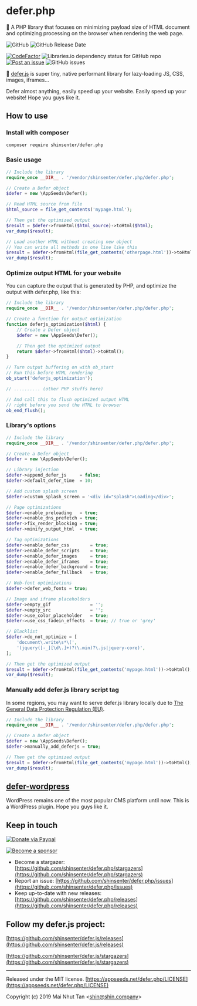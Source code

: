 # defer.php

🚀 A PHP library that focuses on minimizing payload size of HTML document and optimizing processing on the browser when rendering the web page.

![GitHub](https://img.shields.io/github/license/shinsenter/defer.php.svg)
![GitHub Release Date](https://img.shields.io/github/release-date/shinsenter/defer.php.svg)

[![CodeFactor](https://www.codefactor.io/repository/github/shinsenter/defer.php/badge)](https://www.codefactor.io/repository/github/shinsenter/defer.php)
![Libraries.io dependency status for GitHub repo](https://img.shields.io/librariesio/github/shinsenter/defer.php.svg)
[![Post an issue](https://img.shields.io/badge/contributions-welcome-brightgreen.svg?style=flat)](https://github.com/shinsenter/defer.php/issues)
![GitHub issues](https://img.shields.io/github/issues-raw/shinsenter/defer.php.svg)



🔌 [defer.js](https://github.com/shinsenter/defer.js) is super tiny, native performant library for lazy-loading JS, CSS, images, iframes...

Defer almost anything, easily speed up your website. Easily speed up your website! Hope you guys like it.



## How to use



### Install with composer

```bash
composer require shinsenter/defer.php
```



### Basic usage

```php
// Include the library
require_once __DIR__ . '/vendor/shinsenter/defer.php/defer.php';

// Create a Defer object
$defer = new \AppSeeds\Defer();

// Read HTML source from file
$html_source = file_get_contents('mypage.html');

// Then get the optimized output
$result = $defer->fromHtml($html_source)->toHtml($html);
var_dump($result);

// Load another HTML without creating new object
// You can write all methods in one line like this
$result = $defer->fromHtml(file_get_contents('otherpage.html'))->toHtml();
var_dump($result);
```



### Optimize output HTML for your website

You can capture the output that is generated by PHP, and optimize the output with defer.php, like this:

```php
// Include the library
require_once __DIR__ . '/vendor/shinsenter/defer.php/defer.php';

// Create a function for output optimization
function deferjs_optimization($html) {
    // Create a Defer object
    $defer = new \AppSeeds\Defer();

    // Then get the optimized output
    return $defer->fromHtml($html)->toHtml();
}

// Turn output buffering on with ob_start
// Run this before HTML rendering
ob_start('deferjs_optimization');

// .......... (other PHP stuffs here)

// And call this to flush optimized output HTML
// right before you send the HTML to browser
ob_end_flush();
```



### Library's options

```php
// Include the library
require_once __DIR__ . '/vendor/shinsenter/defer.php/defer.php';

// Create a Defer object
$defer = new \AppSeeds\Defer();

// Library injection
$defer->append_defer_js     = false;
$defer->default_defer_time  = 10;

// Add custom splash screen
$defer->custom_splash_screen = '<div id="splash">Loading</div>';

// Page optimizations
$defer->enable_preloading   = true;
$defer->enable_dns_prefetch = true;
$defer->fix_render_blocking = true;
$defer->minify_output_html  = true;

// Tag optimizations
$defer->enable_defer_css        = true;
$defer->enable_defer_scripts    = true;
$defer->enable_defer_images     = true;
$defer->enable_defer_iframes    = true;
$defer->enable_defer_background = true;
$defer->enable_defer_fallback   = true;

// Web-font optimizations
$defer->defer_web_fonts = true;

// Image and iframe placeholders
$defer->empty_gif               = '';
$defer->empty_src               = '';
$defer->use_color_placeholder   = true;
$defer->use_css_fadein_effects  = true; // true or 'grey'

// Blacklist
$defer->do_not_optimize = [
    'document\.write\s*\(',
    '(jquery([-_][\d\.]+)?(\.min)?\.js|jquery-core)',
];

// Then get the optimized output
$result = $defer->fromHtml(file_get_contents('mypage.html'))->toHtml();
var_dump($result);
```



### Manually add defer.js library script tag

In some regions, you may want to serve defer.js library locally due to [The General Data Protection Regulation (EU)](https://en.wikipedia.org/wiki/General_Data_Protection_Regulation).

```php
// Include the library
require_once __DIR__ . '/vendor/shinsenter/defer.php/defer.php';

// Create a Defer object
$defer = new \AppSeeds\Defer();
$defer->manually_add_deferjs = true;

// Then get the optimized output
$result = $defer->fromHtml(file_get_contents('mypage.html'))->toHtml();
var_dump($result);
```



## [defer-wordpress](https://github.com/shinsenter/defer-wordpress/releases)

WordPress remains one of the most popular CMS platform until now. This is a WordPress plugin. Hope you guys like it.



## Keep in touch

[![Donate via Paypal](https://pics.paypal.com/00/s/NTQ4M2ZiN2YtZDg1My00ZmRiLWJiMDQtMTFlMjg2ODY2N2Uy/file.PNG)](https://www.paypal.me/shinsenter)

[![Become a sponsor](https://c5.patreon.com/external/logo/become_a_patron_button@2x.png)](https://www.patreon.com/appseeds)


- Become a stargazer:
  [https://github.com/shinsenter/defer.php/stargazers](https://github.com/shinsenter/defer.php/stargazers)
- Report an issue:
  [https://github.com/shinsenter/defer.php/issues](https://github.com/shinsenter/defer.php/issues)
- Keep up-to-date with new releases:
  [https://github.com/shinsenter/defer.php/releases](https://github.com/shinsenter/defer.php/releases)



## Follow my defer.js project:

[https://github.com/shinsenter/defer.js/releases](https://github.com/shinsenter/defer.js/releases)

[https://github.com/shinsenter/defer.js/stargazers](https://github.com/shinsenter/defer.js/stargazers)

---

Released under the MIT license.
[https://appseeds.net/defer.php/LICENSE](https://appseeds.net/defer.php/LICENSE)

Copyright (c) 2019 Mai Nhut Tan &lt;[shin@shin.company](mailto:shin@shin.company)&gt;
